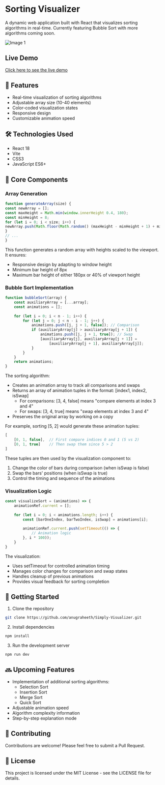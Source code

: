 # Sorting Visualizer

A dynamic web application built with React that visualizes sorting algorithms in real-time. Currently featuring Bubble Sort with more algorithms coming soon.

![Image 1](Image/Visualizer.gif)

## Live Demo

[Click here to see the live demo](https://anugraheeth.github.io/Simply-Visualizer/)


## 🚀 Features

- Real-time visualization of sorting algorithms
- Adjustable array size (10-40 elements)
- Color-coded visualization states
- Responsive design
- Customizable animation speed

## 🛠️ Technologies Used

- React 18
- Vite
- CSS3
- JavaScript ES6+

## 🎯 Core Components

### Array Generation

```javascript
function generateArray(size) {
const newArray = [];
const maxHeight = Math.min(window.innerHeight 0.4, 180);
const minHeight = 8;
for (let i = 0; i < size; i++) {
newArray.push(Math.floor(Math.random() (maxHeight - minHeight + 1) + minHeight));
}
// ...
}
```

This function generates a random array with heights scaled to the viewport. It ensures:
- Responsive design by adapting to window height
- Minimum bar height of 8px
- Maximum bar height of either 180px or 40% of viewport height

### Bubble Sort Implementation

```javascript
function bubbleSort(array) {
    const auxiliaryArray = [...array];
    const animations = [];
    
    for (let i = 0; i < n - 1; i++) {
        for (let j = 0; j < n - i - 1; j++) {
            animations.push([j, j + 1, false]); // Comparison
            if (auxiliaryArray[j] > auxiliaryArray[j + 1]) {
                animations.push([j, j + 1, true]); // Swap
                [auxiliaryArray[j], auxiliaryArray[j + 1]] = 
                    [auxiliaryArray[j + 1], auxiliaryArray[j]];
            }
        }
    }
    return animations;
}
```
The sorting algorithm:
- Creates an animation array to track all comparisons and swaps
- Returns an array of animation tuples in the format: [index1, index2, isSwap]
  - For comparisons: [3, 4, false] means "compare elements at index 3 and 4"
  - For swaps: [3, 4, true] means "swap elements at index 3 and 4"
- Preserves the original array by working on a copy

For example, sorting [5, 2] would generate these animation tuples:
```javascript
[
    [0, 1, false],  // First compare indices 0 and 1 (5 vs 2)
    [0, 1, true]    // Then swap them since 5 > 2
]
```

These tuples are then used by the visualization component to:
1. Change the color of bars during comparison (when isSwap is false)
2. Swap the bars' positions (when isSwap is true)
3. Control the timing and sequence of the animations

### Visualization Logic
```javascript
const visualizeSort = (animations) => {
    animationRef.current = [];
    
    for (let i = 0; i < animations.length; i++) {
        const [barOneIndex, barTwoIndex, isSwap] = animations[i];
        
        animationRef.current.push(setTimeout(() => {
            // Animation logic
        }, i * 100));
    }
}
```
The visualization:
- Uses setTimeout for controlled animation timing
- Manages color changes for comparison and swap states
- Handles cleanup of previous animations
- Provides visual feedback for sorting completion


## 🚦 Getting Started

1. Clone the repository
```bash
git clone https://github.com/anugraheeth/Simply-Visualizer.git
```

2. Install dependencies
```bash
npm install
```

3. Run the development server
```bash
npm run dev
```

## 🔜 Upcoming Features

- Implementation of additional sorting algorithms:
  - Selection Sort
  - Insertion Sort
  - Merge Sort
  - Quick Sort
- Adjustable animation speed
- Algorithm complexity information
- Step-by-step explanation mode

## 🤝 Contributing

Contributions are welcome! Please feel free to submit a Pull Request.

## 📝 License

This project is licensed under the MIT License - see the LICENSE file for details.
